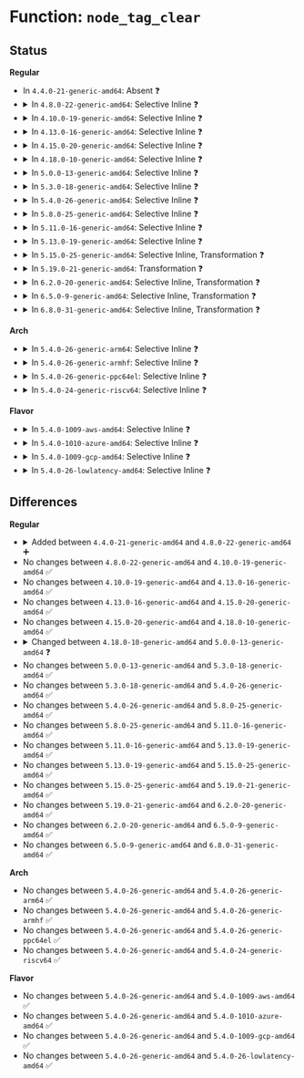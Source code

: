 # Function: <code>node_tag_clear</code>

## Status
<b>Regular</b>
<ul>
<li>
In <code>4.4.0-21-generic-amd64</code>: Absent ❓
</li>
<li>
<details>
<summary>In <code>4.8.0-22-generic-amd64</code>: Selective Inline ❓</summary>

```c
void node_tag_clear(struct radix_tree_root * root, struct radix_tree_node * node, unsigned int tag, unsigned int offset)
```

```json
{
  "name": "node_tag_clear",
  "collision_type": "Unique Static",
  "inline_type": "Selective",
  "funcs": [
    {
      "addr": 18446744071583256576,
      "name": "node_tag_clear",
      "external": false,
      "loc": "lib/radix-tree.c:790",
      "file": "lib/radix-tree.c",
      "inline": "not declared, inlined",
      "caller_inline": [],
      "caller_func": [
        "lib/radix-tree.c:radix_tree_replace_clear_tags",
        "lib/radix-tree.c:radix_tree_delete_item",
        "lib/radix-tree.c:radix_tree_tag_clear"
      ]
    }
  ],
  "symbols": [
    {
      "addr": 18446744071583256576,
      "name": "node_tag_clear",
      "section": ".text",
      "bind": "STB_LOCAL",
      "size": 90
    }
  ]
}
```
</details>
</li>
<li>
<details>
<summary>In <code>4.10.0-19-generic-amd64</code>: Selective Inline ❓</summary>

```c
void node_tag_clear(struct radix_tree_root * root, struct radix_tree_node * node, unsigned int tag, unsigned int offset)
```

```json
{
  "name": "node_tag_clear",
  "collision_type": "Unique Static",
  "inline_type": "Selective",
  "funcs": [
    {
      "addr": 18446744071583372288,
      "name": "node_tag_clear",
      "external": false,
      "loc": "lib/radix-tree.c:1305",
      "file": "lib/radix-tree.c",
      "inline": "not declared, inlined",
      "caller_inline": [],
      "caller_func": [
        "lib/radix-tree.c:radix_tree_clear_tags",
        "lib/radix-tree.c:radix_tree_delete_item",
        "lib/radix-tree.c:radix_tree_tag_clear"
      ]
    }
  ],
  "symbols": [
    {
      "addr": 18446744071583372288,
      "name": "node_tag_clear",
      "section": ".text",
      "bind": "STB_LOCAL",
      "size": 90
    }
  ]
}
```
</details>
</li>
<li>
<details>
<summary>In <code>4.13.0-16-generic-amd64</code>: Selective Inline ❓</summary>

```c
void node_tag_clear(struct radix_tree_root * root, struct radix_tree_node * node, unsigned int tag, unsigned int offset)
```

```json
{
  "name": "node_tag_clear",
  "collision_type": "Unique Static",
  "inline_type": "Selective",
  "funcs": [
    {
      "addr": 18446744071588221584,
      "name": "node_tag_clear",
      "external": false,
      "loc": "lib/radix-tree.c:1463",
      "file": "lib/radix-tree.c",
      "inline": "not declared, inlined",
      "caller_inline": [],
      "caller_func": [
        "lib/radix-tree.c:radix_tree_clear_tags",
        "lib/radix-tree.c:__radix_tree_delete",
        "lib/radix-tree.c:radix_tree_iter_tag_clear",
        "lib/radix-tree.c:radix_tree_tag_clear"
      ]
    }
  ],
  "symbols": [
    {
      "addr": 18446744071588221584,
      "name": "node_tag_clear",
      "section": ".text",
      "bind": "STB_LOCAL",
      "size": 90
    }
  ]
}
```
</details>
</li>
<li>
<details>
<summary>In <code>4.15.0-20-generic-amd64</code>: Selective Inline ❓</summary>

```c
void node_tag_clear(struct radix_tree_root * root, struct radix_tree_node * node, unsigned int tag, unsigned int offset)
```

```json
{
  "name": "node_tag_clear",
  "collision_type": "Unique Static",
  "inline_type": "Selective",
  "funcs": [
    {
      "addr": 18446744071588771568,
      "name": "node_tag_clear",
      "external": false,
      "loc": "lib/radix-tree.c:1461",
      "file": "lib/radix-tree.c",
      "inline": "not declared, inlined",
      "caller_inline": [],
      "caller_func": [
        "lib/radix-tree.c:radix_tree_clear_tags",
        "lib/radix-tree.c:__radix_tree_delete",
        "lib/radix-tree.c:radix_tree_iter_tag_clear",
        "lib/radix-tree.c:radix_tree_tag_clear"
      ]
    }
  ],
  "symbols": [
    {
      "addr": 18446744071588771568,
      "name": "node_tag_clear",
      "section": ".text",
      "bind": "STB_LOCAL",
      "size": 115
    }
  ]
}
```
</details>
</li>
<li>
<details>
<summary>In <code>4.18.0-10-generic-amd64</code>: Selective Inline ❓</summary>

```c
void node_tag_clear(struct radix_tree_root * root, struct radix_tree_node * node, unsigned int tag, unsigned int offset)
```

```json
{
  "name": "node_tag_clear",
  "collision_type": "Unique Static",
  "inline_type": "Selective",
  "funcs": [
    {
      "addr": 18446744071589150320,
      "name": "node_tag_clear",
      "external": false,
      "loc": "lib/radix-tree.c:1462",
      "file": "lib/radix-tree.c",
      "inline": "not declared, inlined",
      "caller_inline": [],
      "caller_func": [
        "lib/radix-tree.c:radix_tree_clear_tags",
        "lib/radix-tree.c:__radix_tree_delete",
        "lib/radix-tree.c:radix_tree_iter_tag_clear",
        "lib/radix-tree.c:radix_tree_tag_clear"
      ]
    }
  ],
  "symbols": [
    {
      "addr": 18446744071589150320,
      "name": "node_tag_clear",
      "section": ".text",
      "bind": "STB_LOCAL",
      "size": 90
    }
  ]
}
```
</details>
</li>
<li>
<details>
<summary>In <code>5.0.0-13-generic-amd64</code>: Selective Inline ❓</summary>

```c
void node_tag_clear(struct xarray * root, struct xa_node * node, unsigned int tag, unsigned int offset)
```

```json
{
  "name": "node_tag_clear",
  "collision_type": "Unique Static",
  "inline_type": "Selective",
  "funcs": [
    {
      "addr": 18446744071589383872,
      "name": "node_tag_clear",
      "external": false,
      "loc": "lib/radix-tree.c:1016",
      "file": "lib/radix-tree.c",
      "inline": "not declared, inlined",
      "caller_inline": [],
      "caller_func": [
        "lib/radix-tree.c:__radix_tree_delete",
        "lib/radix-tree.c:radix_tree_iter_tag_clear",
        "lib/radix-tree.c:radix_tree_tag_clear"
      ]
    }
  ],
  "symbols": [
    {
      "addr": 18446744071589383872,
      "name": "node_tag_clear",
      "section": ".text",
      "bind": "STB_LOCAL",
      "size": 90
    }
  ]
}
```
</details>
</li>
<li>
<details>
<summary>In <code>5.3.0-18-generic-amd64</code>: Selective Inline ❓</summary>

```c
void node_tag_clear(struct xarray * root, struct xa_node * node, unsigned int tag, unsigned int offset)
```

```json
{
  "name": "node_tag_clear",
  "collision_type": "Unique Static",
  "inline_type": "Selective",
  "funcs": [
    {
      "addr": 18446744071589840912,
      "name": "node_tag_clear",
      "external": false,
      "loc": "lib/radix-tree.c:1003",
      "file": "lib/radix-tree.c",
      "inline": "not declared, inlined",
      "caller_inline": [],
      "caller_func": [
        "lib/radix-tree.c:__radix_tree_delete",
        "lib/radix-tree.c:radix_tree_iter_tag_clear",
        "lib/radix-tree.c:radix_tree_tag_clear"
      ]
    }
  ],
  "symbols": [
    {
      "addr": 18446744071589840912,
      "name": "node_tag_clear",
      "section": ".text",
      "bind": "STB_LOCAL",
      "size": 84
    }
  ]
}
```
</details>
</li>
<li>
<details>
<summary>In <code>5.4.0-26-generic-amd64</code>: Selective Inline ❓</summary>

```c
void node_tag_clear(struct xarray * root, struct xa_node * node, unsigned int tag, unsigned int offset)
```

```json
{
  "name": "node_tag_clear",
  "collision_type": "Unique Static",
  "inline_type": "Selective",
  "funcs": [
    {
      "addr": 18446744071590067008,
      "name": "node_tag_clear",
      "external": false,
      "loc": "lib/radix-tree.c:1003",
      "file": "lib/radix-tree.c",
      "inline": "not declared, inlined",
      "caller_inline": [],
      "caller_func": [
        "lib/radix-tree.c:__radix_tree_delete",
        "lib/radix-tree.c:radix_tree_iter_tag_clear",
        "lib/radix-tree.c:radix_tree_tag_clear"
      ]
    }
  ],
  "symbols": [
    {
      "addr": 18446744071590067008,
      "name": "node_tag_clear",
      "section": ".text",
      "bind": "STB_LOCAL",
      "size": 84
    }
  ]
}
```
</details>
</li>
<li>
<details>
<summary>In <code>5.8.0-25-generic-amd64</code>: Selective Inline ❓</summary>

```c
void node_tag_clear(struct xarray * root, struct xa_node * node, unsigned int tag, unsigned int offset)
```

```json
{
  "name": "node_tag_clear",
  "collision_type": "Unique Static",
  "inline_type": "Selective",
  "funcs": [
    {
      "addr": 18446744071585063312,
      "name": "node_tag_clear",
      "external": false,
      "loc": "lib/radix-tree.c:995",
      "file": "lib/radix-tree.c",
      "inline": "not declared, inlined",
      "caller_inline": [],
      "caller_func": [
        "lib/radix-tree.c:__radix_tree_delete",
        "lib/radix-tree.c:radix_tree_iter_tag_clear",
        "lib/radix-tree.c:radix_tree_tag_clear"
      ]
    }
  ],
  "symbols": [
    {
      "addr": 18446744071585063312,
      "name": "node_tag_clear",
      "section": ".text",
      "bind": "STB_LOCAL",
      "size": 92
    }
  ]
}
```
</details>
</li>
<li>
<details>
<summary>In <code>5.11.0-16-generic-amd64</code>: Selective Inline ❓</summary>

```c
void node_tag_clear(struct xarray * root, struct xa_node * node, unsigned int tag, unsigned int offset)
```

```json
{
  "name": "node_tag_clear",
  "collision_type": "Unique Static",
  "inline_type": "Selective",
  "funcs": [
    {
      "addr": 18446744071585212608,
      "name": "node_tag_clear",
      "external": false,
      "loc": "lib/radix-tree.c:995",
      "file": "lib/radix-tree.c",
      "inline": "not declared, inlined",
      "caller_inline": [],
      "caller_func": [
        "lib/radix-tree.c:__radix_tree_delete",
        "lib/radix-tree.c:radix_tree_iter_tag_clear",
        "lib/radix-tree.c:radix_tree_tag_clear"
      ]
    }
  ],
  "symbols": [
    {
      "addr": 18446744071585212608,
      "name": "node_tag_clear",
      "section": ".text",
      "bind": "STB_LOCAL",
      "size": 92
    }
  ]
}
```
</details>
</li>
<li>
<details>
<summary>In <code>5.13.0-19-generic-amd64</code>: Selective Inline ❓</summary>

```c
void node_tag_clear(struct xarray * root, struct xa_node * node, unsigned int tag, unsigned int offset)
```

```json
{
  "name": "node_tag_clear",
  "collision_type": "Unique Static",
  "inline_type": "Selective",
  "funcs": [
    {
      "addr": 18446744071585095248,
      "name": "node_tag_clear",
      "external": false,
      "loc": "lib/radix-tree.c:996",
      "file": "lib/radix-tree.c",
      "inline": "not declared, inlined",
      "caller_inline": [],
      "caller_func": [
        "lib/radix-tree.c:__radix_tree_delete",
        "lib/radix-tree.c:radix_tree_iter_tag_clear",
        "lib/radix-tree.c:radix_tree_tag_clear"
      ]
    }
  ],
  "symbols": [
    {
      "addr": 18446744071585095248,
      "name": "node_tag_clear",
      "section": ".text",
      "bind": "STB_LOCAL",
      "size": 88
    }
  ]
}
```
</details>
</li>
<li>
<details>
<summary>In <code>5.15.0-25-generic-amd64</code>: Selective Inline, Transformation ❓</summary>

```c
void node_tag_clear(struct xarray * root, struct xa_node * node, unsigned int tag, unsigned int offset)
```

```json
{
  "name": "node_tag_clear",
  "collision_type": "Unique Static",
  "inline_type": "Selective",
  "funcs": [
    {
      "addr": 18446744071585543020,
      "name": "node_tag_clear",
      "external": false,
      "loc": "lib/radix-tree.c:996",
      "file": "lib/radix-tree.c",
      "inline": "not declared, inlined",
      "caller_inline": [],
      "caller_func": [
        "lib/radix-tree.c:__radix_tree_delete",
        "lib/radix-tree.c:radix_tree_iter_tag_clear",
        "lib/radix-tree.c:radix_tree_tag_clear"
      ]
    }
  ],
  "symbols": [
    {
      "addr": 18446744071585542944,
      "name": "node_tag_clear",
      "section": ".text",
      "bind": "STB_LOCAL",
      "size": 123
    },
    {
      "addr": 18446744071592342819,
      "name": "node_tag_clear.cold",
      "section": ".text",
      "bind": "STB_LOCAL",
      "size": 63
    }
  ]
}
```
</details>
</li>
<li>
<details>
<summary>In <code>5.19.0-21-generic-amd64</code>: Transformation ❓</summary>

```c
void node_tag_clear(struct xarray * root, struct xa_node * node, unsigned int tag, unsigned int offset)
```

```json
{
  "name": "node_tag_clear",
  "collision_type": "Unique Static",
  "inline_type": "No",
  "funcs": [
    {
      "addr": 0,
      "name": "node_tag_clear",
      "external": false,
      "loc": "lib/radix-tree.c:996",
      "file": "lib/radix-tree.c",
      "inline": "seen, unknown",
      "caller_inline": [],
      "caller_func": [
        "lib/radix-tree.c:__radix_tree_delete",
        "lib/radix-tree.c:radix_tree_iter_tag_clear",
        "lib/radix-tree.c:radix_tree_tag_clear"
      ]
    }
  ],
  "symbols": [
    {
      "addr": 18446744071586698128,
      "name": "node_tag_clear",
      "section": ".text",
      "bind": "STB_LOCAL",
      "size": 157
    },
    {
      "addr": 18446744071594204387,
      "name": "node_tag_clear.cold",
      "section": ".text",
      "bind": "STB_LOCAL",
      "size": 63
    }
  ]
}
```
</details>
</li>
<li>
<details>
<summary>In <code>6.2.0-20-generic-amd64</code>: Selective Inline, Transformation ❓</summary>

```c
void node_tag_clear(struct xarray * root, struct xa_node * node, unsigned int tag, unsigned int offset)
```

```json
{
  "name": "node_tag_clear",
  "collision_type": "Unique Static",
  "inline_type": "Selective",
  "funcs": [
    {
      "addr": 18446744071595859101,
      "name": "node_tag_clear",
      "external": false,
      "loc": "lib/radix-tree.c:996",
      "file": "lib/radix-tree.c",
      "inline": "not declared, inlined",
      "caller_inline": [],
      "caller_func": [
        "lib/radix-tree.c:__radix_tree_delete",
        "lib/radix-tree.c:radix_tree_iter_tag_clear",
        "lib/radix-tree.c:radix_tree_tag_clear"
      ]
    }
  ],
  "symbols": [
    {
      "addr": 18446744071595859008,
      "name": "node_tag_clear",
      "section": ".text",
      "bind": "STB_LOCAL",
      "size": 157
    },
    {
      "addr": 18446744071596373586,
      "name": "node_tag_clear.cold",
      "section": ".text",
      "bind": "STB_LOCAL",
      "size": 63
    }
  ]
}
```
</details>
</li>
<li>
<details>
<summary>In <code>6.5.0-9-generic-amd64</code>: Selective Inline, Transformation ❓</summary>

```c
void node_tag_clear(struct xarray * root, struct xa_node * node, unsigned int tag, unsigned int offset)
```

```json
{
  "name": "node_tag_clear",
  "collision_type": "Unique Static",
  "inline_type": "Selective",
  "funcs": [
    {
      "addr": 18446744071596376047,
      "name": "node_tag_clear",
      "external": false,
      "loc": "lib/radix-tree.c:995",
      "file": "lib/radix-tree.c",
      "inline": "not declared, inlined",
      "caller_inline": [],
      "caller_func": [
        "lib/radix-tree.c:__radix_tree_delete",
        "lib/radix-tree.c:radix_tree_iter_tag_clear",
        "lib/radix-tree.c:radix_tree_tag_clear"
      ]
    }
  ],
  "symbols": [
    {
      "addr": 18446744071596375904,
      "name": "node_tag_clear",
      "section": ".text",
      "bind": "STB_LOCAL",
      "size": 321
    },
    {
      "addr": 18446744071596903251,
      "name": "node_tag_clear.cold",
      "section": ".text",
      "bind": "STB_LOCAL",
      "size": 24
    }
  ]
}
```
</details>
</li>
<li>
<details>
<summary>In <code>6.8.0-31-generic-amd64</code>: Selective Inline, Transformation ❓</summary>

```c
void node_tag_clear(struct xarray * root, struct xa_node * node, unsigned int tag, unsigned int offset)
```

```json
{
  "name": "node_tag_clear",
  "collision_type": "Unique Static",
  "inline_type": "Selective",
  "funcs": [
    {
      "addr": 18446744071597271295,
      "name": "node_tag_clear",
      "external": false,
      "loc": "lib/radix-tree.c:995",
      "file": "lib/radix-tree.c",
      "inline": "not declared, inlined",
      "caller_inline": [],
      "caller_func": [
        "lib/radix-tree.c:__radix_tree_delete",
        "lib/radix-tree.c:radix_tree_iter_tag_clear",
        "lib/radix-tree.c:radix_tree_tag_clear"
      ]
    }
  ],
  "symbols": [
    {
      "addr": 18446744071597271152,
      "name": "node_tag_clear",
      "section": ".text",
      "bind": "STB_LOCAL",
      "size": 321
    },
    {
      "addr": 18446744071597828344,
      "name": "node_tag_clear.cold",
      "section": ".text",
      "bind": "STB_LOCAL",
      "size": 24
    }
  ]
}
```
</details>
</li>
</ul>
<b>Arch</b>
<ul>
<li>
<details>
<summary>In <code>5.4.0-26-generic-arm64</code>: Selective Inline ❓</summary>

```c
void node_tag_clear(struct xarray * root, struct xa_node * node, unsigned int tag, unsigned int offset)
```

```json
{
  "name": "node_tag_clear",
  "collision_type": "Unique Static",
  "inline_type": "Selective",
  "funcs": [
    {
      "addr": 18446603336503844344,
      "name": "node_tag_clear",
      "external": false,
      "loc": "lib/radix-tree.c:1003",
      "file": "lib/radix-tree.c",
      "inline": "not declared, inlined",
      "caller_inline": [],
      "caller_func": [
        "lib/radix-tree.c:__radix_tree_delete",
        "lib/radix-tree.c:radix_tree_iter_tag_clear",
        "lib/radix-tree.c:radix_tree_tag_clear"
      ]
    }
  ],
  "symbols": [
    {
      "addr": 18446603336503844344,
      "name": "node_tag_clear",
      "section": ".text",
      "bind": "STB_LOCAL",
      "size": 168
    }
  ]
}
```
</details>
</li>
<li>
<details>
<summary>In <code>5.4.0-26-generic-armhf</code>: Selective Inline ❓</summary>

```c
void node_tag_clear(struct xarray * root, struct xa_node * node, unsigned int tag, unsigned int offset)
```

```json
{
  "name": "node_tag_clear",
  "collision_type": "Unique Static",
  "inline_type": "Selective",
  "funcs": [
    {
      "addr": 3236463796,
      "name": "node_tag_clear",
      "external": false,
      "loc": "lib/radix-tree.c:1003",
      "file": "lib/radix-tree.c",
      "inline": "not declared, inlined",
      "caller_inline": [],
      "caller_func": [
        "lib/radix-tree.c:__radix_tree_delete",
        "lib/radix-tree.c:radix_tree_iter_tag_clear",
        "lib/radix-tree.c:radix_tree_tag_clear"
      ]
    }
  ],
  "symbols": [
    {
      "addr": 3236463796,
      "name": "node_tag_clear",
      "section": ".text",
      "bind": "STB_LOCAL",
      "size": 228
    }
  ]
}
```
</details>
</li>
<li>
<details>
<summary>In <code>5.4.0-26-generic-ppc64el</code>: Selective Inline ❓</summary>

```c
void node_tag_clear(struct xarray * root, struct xa_node * node, unsigned int tag, unsigned int offset)
```

```json
{
  "name": "node_tag_clear",
  "collision_type": "Unique Static",
  "inline_type": "Selective",
  "funcs": [
    {
      "addr": 13835058055297697568,
      "name": "node_tag_clear",
      "external": false,
      "loc": "lib/radix-tree.c:1003",
      "file": "lib/radix-tree.c",
      "inline": "not declared, inlined",
      "caller_inline": [],
      "caller_func": [
        "lib/radix-tree.c:__radix_tree_delete",
        "lib/radix-tree.c:radix_tree_iter_tag_clear",
        "lib/radix-tree.c:radix_tree_tag_clear"
      ]
    }
  ],
  "symbols": [
    {
      "addr": 13835058055297697568,
      "name": "node_tag_clear",
      "section": ".text",
      "bind": "STB_LOCAL",
      "size": 280
    }
  ]
}
```
</details>
</li>
<li>
<details>
<summary>In <code>5.4.0-24-generic-riscv64</code>: Selective Inline ❓</summary>

```c
void node_tag_clear(struct xarray * root, struct xa_node * node, unsigned int tag, unsigned int offset)
```

```json
{
  "name": "node_tag_clear",
  "collision_type": "Unique Static",
  "inline_type": "Selective",
  "funcs": [
    {
      "addr": 18446743936279734878,
      "name": "node_tag_clear",
      "external": false,
      "loc": "lib/radix-tree.c:1003",
      "file": "lib/radix-tree.c",
      "inline": "not declared, inlined",
      "caller_inline": [],
      "caller_func": [
        "lib/radix-tree.c:__radix_tree_delete",
        "lib/radix-tree.c:radix_tree_iter_tag_clear",
        "lib/radix-tree.c:radix_tree_tag_clear"
      ]
    }
  ],
  "symbols": [
    {
      "addr": 18446743936279734878,
      "name": "node_tag_clear",
      "section": ".text",
      "bind": "STB_LOCAL",
      "size": 184
    }
  ]
}
```
</details>
</li>
</ul>
<b>Flavor</b>
<ul>
<li>
<details>
<summary>In <code>5.4.0-1009-aws-amd64</code>: Selective Inline ❓</summary>

```c
void node_tag_clear(struct xarray * root, struct xa_node * node, unsigned int tag, unsigned int offset)
```

```json
{
  "name": "node_tag_clear",
  "collision_type": "Unique Static",
  "inline_type": "Selective",
  "funcs": [
    {
      "addr": 18446744071589669264,
      "name": "node_tag_clear",
      "external": false,
      "loc": "lib/radix-tree.c:1003",
      "file": "lib/radix-tree.c",
      "inline": "not declared, inlined",
      "caller_inline": [],
      "caller_func": [
        "lib/radix-tree.c:__radix_tree_delete",
        "lib/radix-tree.c:radix_tree_iter_tag_clear",
        "lib/radix-tree.c:radix_tree_tag_clear"
      ]
    }
  ],
  "symbols": [
    {
      "addr": 18446744071589669264,
      "name": "node_tag_clear",
      "section": ".text",
      "bind": "STB_LOCAL",
      "size": 84
    }
  ]
}
```
</details>
</li>
<li>
<details>
<summary>In <code>5.4.0-1010-azure-amd64</code>: Selective Inline ❓</summary>

```c
void node_tag_clear(struct xarray * root, struct xa_node * node, unsigned int tag, unsigned int offset)
```

```json
{
  "name": "node_tag_clear",
  "collision_type": "Unique Static",
  "inline_type": "Selective",
  "funcs": [
    {
      "addr": 18446744071589395088,
      "name": "node_tag_clear",
      "external": false,
      "loc": "lib/radix-tree.c:1003",
      "file": "lib/radix-tree.c",
      "inline": "not declared, inlined",
      "caller_inline": [],
      "caller_func": [
        "lib/radix-tree.c:__radix_tree_delete",
        "lib/radix-tree.c:radix_tree_iter_tag_clear",
        "lib/radix-tree.c:radix_tree_tag_clear"
      ]
    }
  ],
  "symbols": [
    {
      "addr": 18446744071589395088,
      "name": "node_tag_clear",
      "section": ".text",
      "bind": "STB_LOCAL",
      "size": 84
    }
  ]
}
```
</details>
</li>
<li>
<details>
<summary>In <code>5.4.0-1009-gcp-amd64</code>: Selective Inline ❓</summary>

```c
void node_tag_clear(struct xarray * root, struct xa_node * node, unsigned int tag, unsigned int offset)
```

```json
{
  "name": "node_tag_clear",
  "collision_type": "Unique Static",
  "inline_type": "Selective",
  "funcs": [
    {
      "addr": 18446744071590112640,
      "name": "node_tag_clear",
      "external": false,
      "loc": "lib/radix-tree.c:1003",
      "file": "lib/radix-tree.c",
      "inline": "not declared, inlined",
      "caller_inline": [],
      "caller_func": [
        "lib/radix-tree.c:__radix_tree_delete",
        "lib/radix-tree.c:radix_tree_iter_tag_clear",
        "lib/radix-tree.c:radix_tree_tag_clear"
      ]
    }
  ],
  "symbols": [
    {
      "addr": 18446744071590112640,
      "name": "node_tag_clear",
      "section": ".text",
      "bind": "STB_LOCAL",
      "size": 84
    }
  ]
}
```
</details>
</li>
<li>
<details>
<summary>In <code>5.4.0-26-lowlatency-amd64</code>: Selective Inline ❓</summary>

```c
void node_tag_clear(struct xarray * root, struct xa_node * node, unsigned int tag, unsigned int offset)
```

```json
{
  "name": "node_tag_clear",
  "collision_type": "Unique Static",
  "inline_type": "Selective",
  "funcs": [
    {
      "addr": 18446744071590163008,
      "name": "node_tag_clear",
      "external": false,
      "loc": "lib/radix-tree.c:1003",
      "file": "lib/radix-tree.c",
      "inline": "not declared, inlined",
      "caller_inline": [],
      "caller_func": [
        "lib/radix-tree.c:__radix_tree_delete",
        "lib/radix-tree.c:radix_tree_iter_tag_clear",
        "lib/radix-tree.c:radix_tree_tag_clear"
      ]
    }
  ],
  "symbols": [
    {
      "addr": 18446744071590163008,
      "name": "node_tag_clear",
      "section": ".text",
      "bind": "STB_LOCAL",
      "size": 84
    }
  ]
}
```
</details>
</li>
</ul>

## Differences
<b>Regular</b>
<ul>
<li>
<details>
<summary>Added between <code>4.4.0-21-generic-amd64</code> and <code>4.8.0-22-generic-amd64</code> ➕</summary>

```c
void node_tag_clear(struct radix_tree_root * root, struct radix_tree_node * node, unsigned int tag, unsigned int offset)
```
</details>
</li>
<li>
No changes between <code>4.8.0-22-generic-amd64</code> and <code>4.10.0-19-generic-amd64</code> ✅
</li>
<li>
No changes between <code>4.10.0-19-generic-amd64</code> and <code>4.13.0-16-generic-amd64</code> ✅
</li>
<li>
No changes between <code>4.13.0-16-generic-amd64</code> and <code>4.15.0-20-generic-amd64</code> ✅
</li>
<li>
No changes between <code>4.15.0-20-generic-amd64</code> and <code>4.18.0-10-generic-amd64</code> ✅
</li>
<li>
<details>
<summary>Changed between <code>4.18.0-10-generic-amd64</code> and <code>5.0.0-13-generic-amd64</code> ❓</summary>
<ul>
<li>
<b>Param type changed. </b>
<code>struct radix_tree_root * root</code> ➡️ <code>struct xarray * root</code>
</li>
<li>
<b>Param type changed. </b>
<code>struct radix_tree_node * node</code> ➡️ <code>struct xa_node * node</code>
</li>
</ul>
</details>
</li>
<li>
No changes between <code>5.0.0-13-generic-amd64</code> and <code>5.3.0-18-generic-amd64</code> ✅
</li>
<li>
No changes between <code>5.3.0-18-generic-amd64</code> and <code>5.4.0-26-generic-amd64</code> ✅
</li>
<li>
No changes between <code>5.4.0-26-generic-amd64</code> and <code>5.8.0-25-generic-amd64</code> ✅
</li>
<li>
No changes between <code>5.8.0-25-generic-amd64</code> and <code>5.11.0-16-generic-amd64</code> ✅
</li>
<li>
No changes between <code>5.11.0-16-generic-amd64</code> and <code>5.13.0-19-generic-amd64</code> ✅
</li>
<li>
No changes between <code>5.13.0-19-generic-amd64</code> and <code>5.15.0-25-generic-amd64</code> ✅
</li>
<li>
No changes between <code>5.15.0-25-generic-amd64</code> and <code>5.19.0-21-generic-amd64</code> ✅
</li>
<li>
No changes between <code>5.19.0-21-generic-amd64</code> and <code>6.2.0-20-generic-amd64</code> ✅
</li>
<li>
No changes between <code>6.2.0-20-generic-amd64</code> and <code>6.5.0-9-generic-amd64</code> ✅
</li>
<li>
No changes between <code>6.5.0-9-generic-amd64</code> and <code>6.8.0-31-generic-amd64</code> ✅
</li>
</ul>
<b>Arch</b>
<ul>
<li>
No changes between <code>5.4.0-26-generic-amd64</code> and <code>5.4.0-26-generic-arm64</code> ✅
</li>
<li>
No changes between <code>5.4.0-26-generic-amd64</code> and <code>5.4.0-26-generic-armhf</code> ✅
</li>
<li>
No changes between <code>5.4.0-26-generic-amd64</code> and <code>5.4.0-26-generic-ppc64el</code> ✅
</li>
<li>
No changes between <code>5.4.0-26-generic-amd64</code> and <code>5.4.0-24-generic-riscv64</code> ✅
</li>
</ul>
<b>Flavor</b>
<ul>
<li>
No changes between <code>5.4.0-26-generic-amd64</code> and <code>5.4.0-1009-aws-amd64</code> ✅
</li>
<li>
No changes between <code>5.4.0-26-generic-amd64</code> and <code>5.4.0-1010-azure-amd64</code> ✅
</li>
<li>
No changes between <code>5.4.0-26-generic-amd64</code> and <code>5.4.0-1009-gcp-amd64</code> ✅
</li>
<li>
No changes between <code>5.4.0-26-generic-amd64</code> and <code>5.4.0-26-lowlatency-amd64</code> ✅
</li>
</ul>
